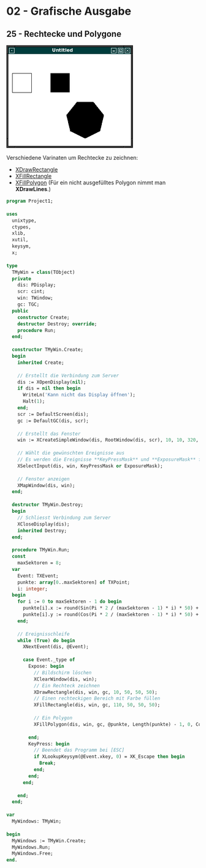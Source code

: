 # 02 - Grafische Ausgabe
## 25 - Rechtecke und Polygone

![image.png](image.png)

Verschiedene Varinaten um Rechtecke zu zeichnen:

- [XDrawRectangle](https://tronche.com/gui/x/xlib/graphics/filling-areas/XDrawRectangle.html)
- [XFillRectangle](https://tronche.com/gui/x/xlib/graphics/filling-areas/XFillRectangle.html)
- [XFillPolygon](https://tronche.com/gui/x/xlib/graphics/filling-areas/XFillPolygon.html) (Für ein nicht ausgefülltes Polygon nimmt man **XDrawLines**.)

```pascal
program Project1;

uses
  unixtype,
  ctypes,
  xlib,
  xutil,
  keysym,
  x;

type
  TMyWin = class(TObject)
  private
    dis: PDisplay;
    scr: cint;
    win: TWindow;
    gc: TGC;
  public
    constructor Create;
    destructor Destroy; override;
    procedure Run;
  end;

  constructor TMyWin.Create;
  begin
    inherited Create;

    // Erstellt die Verbindung zum Server
    dis := XOpenDisplay(nil);
    if dis = nil then begin
      WriteLn('Kann nicht das Display öffnen');
      Halt(1);
    end;
    scr := DefaultScreen(dis);
    gc := DefaultGC(dis, scr);

    // Erstellt das Fenster
    win := XCreateSimpleWindow(dis, RootWindow(dis, scr), 10, 10, 320, 240, 1, BlackPixel(dis, scr), WhitePixel(dis, scr));

    // Wählt die gewünschten Ereignisse aus
    // Es werden die Ereignisse **KeyPressMask** und **ExposureMask** für die grafische Auzsgabe gebraucht.
    XSelectInput(dis, win, KeyPressMask or ExposureMask);

    // Fenster anzeigen
    XMapWindow(dis, win);
  end;

  destructor TMyWin.Destroy;
  begin
    // Schliesst Verbindung zum Server
    XCloseDisplay(dis);
    inherited Destroy;
  end;

  procedure TMyWin.Run;
  const
    maxSektoren = 8;
  var
    Event: TXEvent;
    punkte: array[0..maxSektoren] of TXPoint;
    i: integer;
  begin
    for i := 0 to maxSektoren - 1 do begin
      punkte[i].x := round(Sin(Pi * 2 / (maxSektoren - 1) * i) * 50) + 200;
      punkte[i].y := round(Cos(Pi * 2 / (maxSektoren - 1) * i) * 50) + 170;
    end;

    // Ereignisschleife
    while (True) do begin
      XNextEvent(dis, @Event);

      case Event._type of
        Expose: begin
          // Bildschirm löschen
          XClearWindow(dis, win);
          // Ein Rechteck zeichnen
          XDrawRectangle(dis, win, gc, 10, 50, 50, 50);
          // Einen rechteckigen Bereich mit Farbe füllen
          XFillRectangle(dis, win, gc, 110, 50, 50, 50);

          // Ein Polygon
          XFillPolygon(dis, win, gc, @punkte, Length(punkte) - 1, 0, CoordModeOrigin);

        end;
        KeyPress: begin
          // Beendet das Programm bei [ESC]
          if XLookupKeysym(@Event.xkey, 0) = XK_Escape then begin
            Break;
          end;
        end;
      end;

    end;
  end;

var
  MyWindows: TMyWin;

begin
  MyWindows := TMyWin.Create;
  MyWindows.Run;
  MyWindows.Free;
end.
```



